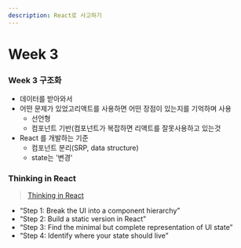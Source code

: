 ```yaml
---
description: React로 사고하기
---
```


# Week 3

### Week 3 구조화

* 데이터를 받아와서
* 어떤 문제가 있었고리액트를 사용하면 어떤 장점이 있는지를 기억하며 사용
  * 선언형
  * 컴포넌트 기반(컴포넌트가 복잡하면 리액트를 잘못사용하고 있는것
* React 를 개발하는 기준
  * 컴포넌트 분리(SRP, data structure)
  * state는 '변경'

### Thinking in React

> [Thinking in React](https://beta.reactjs.org/learn/thinking-in-react)

* “Step 1: Break the UI into a component hierarchy”
* “Step 2: Build a static version in React”
* “Step 3: Find the minimal but complete representation of UI state”
* “Step 4: Identify where your state should live”



